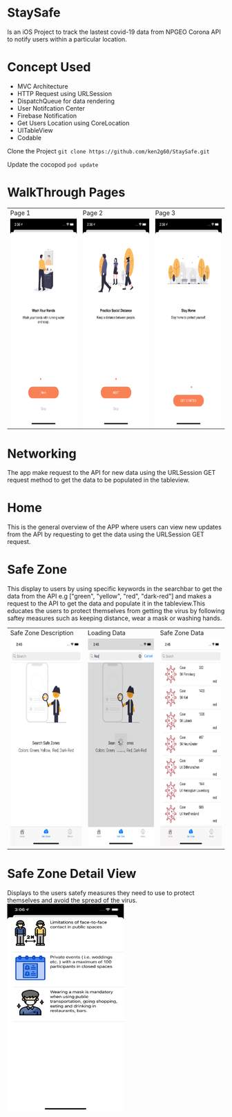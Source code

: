# StaySafe 

Is an iOS Project to track the lastest covid-19 data from NPGEO Corona API to notify users within a particular location.

# Concept Used
- MVC Architecture
- HTTP Request using URLSession
- DispatchQueue for data rendering 
- User Notifcation Center 
- Firebase Notification
- Get Users Location using CoreLocation
- UITableView
- Codable

Clone the Project 
`git clone https://github.com/ken2g60/StaySafe.git`

Update the cocopod 
`pod update`


# WalkThrough Pages
<table>
  <tr>
    <td>Page 1</td>
     <td>Page 2</td>
     <td>Page 3</td>
  </tr>
  <tr>
    <td><img src="Documentation/page-1.png" width=270 height=480></td>
    <td><img src="Documentation/page-2.png" width=270 height=480></td>
    <td><img src="Documentation/page-3.png" width=270 height=480></td>
  </tr>
 </table>

# Networking 
The app make request to the API for new data using the URLSession GET request method to get the data to be populated in the tableview.

# Home 
This is the general overview of the APP where users can view new updates from the API by requesting to get the data using the URLSession GET request.

# Safe Zone 
This display to users by using specific keywords in the searchbar to get the data from the API e.g ["green", "yellow", "red", "dark-red"] and makes a request to the API to get the data and populate it in the tableview.This educates the users to protect themselves from getting the virus by following saftey measures such as keeping distance, wear a mask or washing hands.

<table>
  <tr>
    <td>Safe Zone Description</td>
     <td>Loading Data</td>
     <td>Safe Zone Data</td>
  </tr>
  <tr>
    <td><img src="Documentation/safe-zone-1.png" width=270 height=480></td>
    <td><img src="Documentation/safe-zone-loading.png" width=270 height=480></td>
    <td><img src="Documentation/safe-zone-data.png" width=270 height=480></td>
  </tr>
 </table>

# Safe Zone Detail View 
Displays to the users satefy measures they need to use to protect themselves and avoid the spread of the virus.
<img src="Documentation/safe-zone-detail.png" width=270 height=480>
